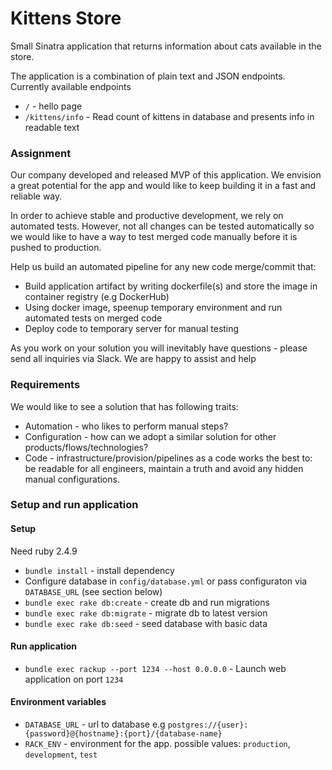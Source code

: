 # Kittens Store
Small Sinatra application that returns information about cats available in the store.

The application is a combination of plain text and JSON endpoints. Currently available endpoints
- `/` - hello page
- `/kittens/info` - Read count of kittens in database and presents info in readable text

### Assignment

Our company developed and released MVP of this application.
We envision a great potential for the app and would like to keep building it in a fast and reliable way.

In order to achieve stable and productive development, we rely on automated tests. However, not all changes can be tested automatically so we would like to have a way to test merged code manually before it is pushed to production.

Help us build an automated pipeline for any new code merge/commit that:

* Build application artifact by writing dockerfile(s) and store the image in container registry (e.g DockerHub)
* Using docker image, speenup temporary environment and run automated tests on merged code
* Deploy code to temporary server for manual testing

As you work on your solution you will inevitably have questions - please send all inquiries via Slack. We are happy to assist and help

### Requirements

We would like to see a solution that has following traits:

* Automation - who likes to perform manual steps?
* Configuration - how can we adopt a similar solution for other products/flows/technologies?
* Code - infrastructure/provision/pipelines as a code works the best to: be readable for all engineers, maintain a truth and avoid any hidden manual configurations.

### Setup and run application

#### Setup

Need ruby 2.4.9
- `bundle install` - install dependency
- Configure database in `config/database.yml` or pass configuraton via `DATABASE_URL` (see section below)
- `bundle exec rake db:create` - create db and run migrations
- `bundle exec rake db:migrate` - migrate db to latest version
- `bundle exec rake db:seed` - seed database with basic data

#### Run application

- `bundle exec rackup --port 1234 --host 0.0.0.0` - Launch web application on port `1234`

#### Environment variables

- `DATABASE_URL` - url to database e.g `postgres://{user}:{password}@{hostname}:{port}/{database-name}`
- `RACK_ENV` - environment for the app. possible values: `production`, `development`, `test`
